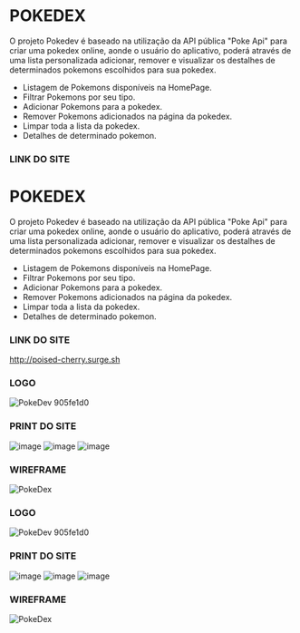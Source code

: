 # POKEDEX

O projeto Pokedev é baseado na utilização da API pública "Poke Api" para criar uma pokedex online, aonde o usuário do aplicativo, poderá através de uma lista personalizada adicionar, remover e visualizar os destalhes de determinados pokemons escolhidos para sua pokedex.

* Listagem de Pokemons disponíveis na HomePage.
* Filtrar Pokemons por seu tipo.
* Adicionar Pokemons para a pokedex.
* Remover Pokemons adicionados na página da pokedex.
* Limpar toda a lista da pokedex.
* Detalhes de determinado pokemon.

### LINK DO SITE
# POKEDEX

O projeto Pokedev é baseado na utilização da API pública "Poke Api" para criar uma pokedex online, aonde o usuário do aplicativo, poderá através de uma lista personalizada adicionar, remover e visualizar os destalhes de determinados pokemons escolhidos para sua pokedex.

* Listagem de Pokemons disponíveis na HomePage.
* Filtrar Pokemons por seu tipo.
* Adicionar Pokemons para a pokedex.
* Remover Pokemons adicionados na página da pokedex.
* Limpar toda a lista da pokedex.
* Detalhes de determinado pokemon.

### LINK DO SITE
http://poised-cherry.surge.sh

### LOGO
![PokeDev 905fe1d0](https://user-images.githubusercontent.com/84817937/138535643-9a88817a-2318-41d7-b089-43e49a70d65e.png)


### PRINT DO SITE
![image](https://user-images.githubusercontent.com/84817937/138536308-1bb358f4-efb5-4241-a82c-5076e279b2df.png)
![image](https://user-images.githubusercontent.com/84817937/138536341-585895b6-db3f-4317-9b0b-b60126a87b45.png)
![image](https://user-images.githubusercontent.com/84817937/138536346-8811f7ef-6ac6-4b59-a7b6-96d762a7c56d.png)

### WIREFRAME

![PokeDex](https://user-images.githubusercontent.com/84152828/137816291-baaf940f-2d60-4cf3-b0a4-cb141ac93039.jpg)

### LOGO
![PokeDev 905fe1d0](https://user-images.githubusercontent.com/84817937/138535643-9a88817a-2318-41d7-b089-43e49a70d65e.png)


### PRINT DO SITE
![image](https://user-images.githubusercontent.com/84817937/138536308-1bb358f4-efb5-4241-a82c-5076e279b2df.png)
![image](https://user-images.githubusercontent.com/84817937/138536341-585895b6-db3f-4317-9b0b-b60126a87b45.png)
![image](https://user-images.githubusercontent.com/84817937/138536346-8811f7ef-6ac6-4b59-a7b6-96d762a7c56d.png)

### WIREFRAME

![PokeDex](https://user-images.githubusercontent.com/84152828/137816291-baaf940f-2d60-4cf3-b0a4-cb141ac93039.jpg)
